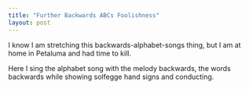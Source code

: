 ```yaml
---
title: "Further Backwards ABCs Foolishness"
layout: post
---
```


I know I am stretching this backwards-alphabet-songs thing, but I am at home in Petaluma and had time to kill.

Here I sing the alphabet song with the melody backwards, the words backwards while showing solfegge hand signs and conducting. 

<object width="500" height="400"><param name="movie" value="http://www.youtube.com/v/UQ31BkSpshY&hl=en&fs=1"></param><param name="allowFullScreen" value="true"></param><param name="allowscriptaccess" value="always"></param><embed src="http://www.youtube.com/v/UQ31BkSpshY&hl=en&fs=1" type="application/x-shockwave-flash" allowscriptaccess="always" allowfullscreen="true" width="500" height="400"></embed></object>
